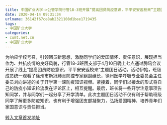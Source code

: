```yaml
---
title: 中国矿业大学->公管学院行管18-3班开展“提高团员防疫意识，平平安安返校来”主题团日活动 | cumt.net.cn
date: 2020-04-14 09:31:34
urlname: 36142f67ce8ab2321108d1bee1719435
tags: 
- 中国矿业大学
categories:
- cumt.net.cn
- 中国矿业大学
---
```

为响应学校号召，引领团员新思想，激励同学们的爱国情怀、责任意识，展现担当作为、共抗疫情的良好风貌，行管18-3班团支部于4月10日晚上七点通过腾讯会议开展了线上“提高团员防疫意识，平平安安返校来”主题团日活动。活动伊始，班级成员统一观看了徐州市新冠肺炎防控专家组副组长，徐州医学呼吸专业委员会主任委员刘向讲述的关于开学第一课防疫知识视频。紧接着，同学们以接龙的形式将自己的防疫小知识轮流发在评论区上，相互提醒。最后，班长将一些开学注意事项告知同学，并与同学们一起分享了开学清单。此次主题团日活动不仅有利于帮助班级同学了解更多防疫知识，也有利于增强团支部凝聚力，弘扬爱国精神，培养青年们家国意识与责任担当。



[转入文章首发地址](http://xwzx.cumt.edu.cn/94/c6/c523a562374/page.htm)